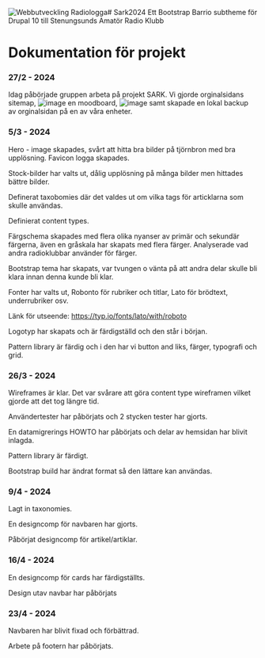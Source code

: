![Webbutveckling Radiologga](https://github.com/tcstenungsund/sark2024/assets/125873667/d6639435-d2e6-4ba3-b4f6-25c09813b9c4)# Sark2024
Ett Bootstrap Barrio subtheme för Drupal 10 till Stenungsunds Amatör Radio Klubb

# Dokumentation för projekt 

### 27/2 - 2024
Idag påbörjade gruppen arbeta på projekt SARK. Vi gjorde orginalsidans sitemap,
![image](https://github.com/tcstenungsund/sark2024/assets/98053131/231498ff-f214-4f96-a24d-2776cfe3e14e)
en moodboard,
![image](https://github.com/tcstenungsund/sark2024/assets/98053131/5dbff7f3-5ff0-4b2a-ab0a-c35cda303823)
samt skapade en lokal backup av orginalsidan på en av våra enheter.

### 5/3 - 2024
Hero - image skapades, svårt att hitta bra bilder på tjörnbron med bra upplösning. Favicon logga skapades. 

Stock-bilder har valts ut, dålig upplösning på många bilder men hittades bättre bilder. 

Definerat taxobomies där det valdes ut om vilka tags för articklarna som skulle användas. 

Definierat content types. 

Färgschema skapades med flera olika nyanser av primär och sekundär färgerna, även en gråskala har skapats med flera färger. Analyserade vad andra radioklubbar använder för färger.  

Bootstrap tema har skapats, var tvungen o vänta på att andra delar skulle bli klara innan denna kunde bli klar. 

Fonter har valts ut, Robonto för rubriker och titlar, Lato för brödtext, underrubriker osv. 

Länk för utseende: https://typ.io/fonts/lato/with/roboto 

Logotyp har skapats och är färdigställd och den står i början.

Pattern library är färdig och i den har vi button and liks, färger, typografi och grid.

### 26/3 - 2024
Wireframes är klar. Det var svårare att göra content type wireframen vilket gjorde att det tog längre tid. 

Användertester har påbörjats och 2 stycken tester har gjorts. 

En datamigrerings HOWTO har påbörjats och delar av hemsidan har blivit inlagda.

Pattern library är färdigt.

Bootstrap build har ändrat format så den lättare kan användas.

### 9/4 - 2024
Lagt in taxonomies.

En designcomp för navbaren har gjorts.

Påbörjat designcomp för artikel/artiklar.

### 16/4 - 2024
En designcomp för cards har färdigställts.

Design utav navbar har påbörjats


### 23/4 - 2024
Navbaren har blivit fixad och förbättrad.

Arbete på footern har påbörjats.

